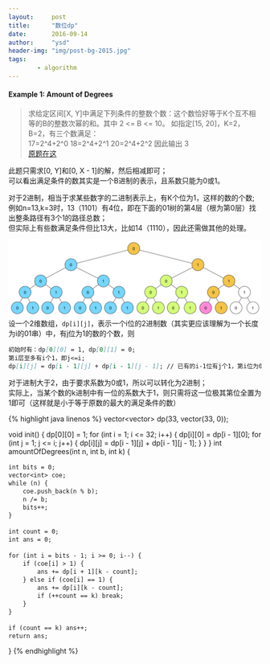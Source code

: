 ```yaml
---
layout:     post
title:      "数位dp"
date:       2016-09-14
author:     "ysd"
header-img: "img/post-bg-2015.jpg"
tags:      
        - algorithm
---
```


#### Example 1: Amount of Degrees

>求给定区间[X, Y]中满足下列条件的整数个数：这个数恰好等于K个互不相等的B的整数次幂的和。其中 2 <= B <= 10。
如指定[15, 20]，K=2，B=2，有三个数满足：          
17=2^4+2^0 18=2^4+2^1 20=2^4+2^2  因此输出 3                         
[原题在这](http://acm.timus.ru/problem.aspx?space=1&num=1057)

此题只需求[0, Y]和[0, X - 1]的解，然后相减即可；               
可以看出满足条件的数其实是一个B进制的表示，且系数只能为0或1。

对于2进制，相当于求某些数字的二进制表示上，有K个位为1，这样的数的个数;              
例如n=13,k=3时，13（1101）有4位，即在下面的01树的第4层（根为第0层）找出整条路径有3个1的路径总数；               
但实际上有些数满足条件但比13大，比如14（1110），因此还需做其他的处理。

![](/img/in-post/2016-09-15-bitsdp/amount-degrees.png)
设一个2维数组，`dp[i][j]`，表示一个i位的2进制数（其实更应该理解为一个长度为i的01串）中，有j位为1的数的个数，则

```markdown
初始时有：dp[0][0] = 1, dp[0][1] = 0;
第i层至多有i个1，即j<=i;
dp[i][j] = dp[i - 1][j] + dp[i - 1][j - 1]; // 已有的i-1位有j个1，第i位为0，或已有的i-1位有j-1个1，再来一个1
```

对于进制大于2，由于要求系数为0或1，所以可以转化为2进制；          
实际上，当某个数的k进制中有一位的系数大于1，则只需将这一位极其第位全置为1即可（这样就是小于等于原数的最大的满足条件的数）

{% highlight java linenos %}
vector<vector<int>> dp(33, vector<int>(33, 0));

void init() {
	dp[0][0] = 1;
	for (int i = 1; i <= 32; i++) {
		dp[i][0] = dp[i - 1][0];
		for (int j = 1; j <= i; j++) {
			dp[i][j] = dp[i - 1][j] + dp[i - 1][j - 1];
		}
	}
}
int amountOfDegrees(int n, int b, int k) {

	int bits = 0;
	vector<int> coe;
	while (n) {
		coe.push_back(n % b);
		n /= b;
		bits++;
	}

	int count = 0;
	int ans = 0;

	for (int i = bits - 1; i >= 0; i--) {
		if (coe[i] > 1) {
			ans += dp[i + 1][k - count];
		} else if (coe[i] == 1) {
			ans += dp[i][k - count];
			if (++count == k) break;
		}
	}

	if (count == k) ans++;
	return ans;

}
{% endhighlight %}
